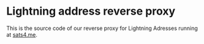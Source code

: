 # Lightning address reverse proxy

This is the source code of our reverse proxy for Lightning Adresses running at [sats4.me](https://sats4.me).
